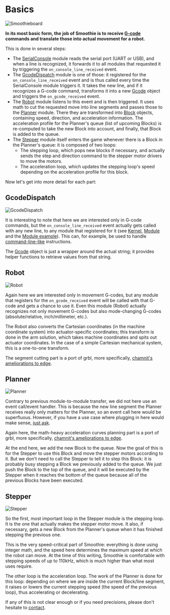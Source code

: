 
# Basics

![Smoothieboard](/images/howitworks/6249349954_bff0ecc9f2_z.jpg)

**In its most basic form, the job of Smoothie is to receive [G-code](http://en.wikipedia.org/wiki/G-code) commands and translate those into actual movement for a robot.**

This is done in several steps:

- The [SerialConsole](https://github.com/arthurwolf/Smoothie/blob/master/src/modules/communication/SerialConsole.cpp) module reads the serial port (UART or USB), and when a line is recognized, it forwards it to all modules that requested it by triggering the `on_console_line_received` event.
- The [GcodeDispatch](https://github.com/arthurwolf/Smoothie/blob/master/src/modules/communication/GcodeDispatch.cpp) module is one of those: it registered for the `on_console_line_received` event and is thus called every time the SerialConsole module triggers it. It takes the new line, and if it recognizes a G-code command, transforms it into a new [Gcode](https://github.com/arthurwolf/Smoothie/blob/master/src/modules/communication/utils/Gcode.cpp) object and triggers the `on_gcode_received` event.
- The [Robot](https://github.com/arthurwolf/Smoothie/blob/master/src/modules/robot/Robot.cpp) module listens to this event and is then triggered. It uses math to cut the requested move into line segments and passes those to the [Planner](https://github.com/arthurwolf/Smoothie/blob/master/src/modules/robot/Planner.cpp) module. There they are transformed into [Block](https://github.com/arthurwolf/Smoothie/blob/master/src/modules/robot/Block.cpp) objects, containing speed, direction, and acceleration information. The acceleration profile for the Planner's queue (list of upcoming Blocks) is re-computed to take the new Block into account, and finally, that Block is added to the queue.
- The [Stepper](https://github.com/arthurwolf/Smoothie/blob/master/src/modules/robot/Stepper.cpp) module itself enters the game whenever there is a Block in the Planner's queue: it is composed of two loops:
  - The stepping loop, which pops new blocks if necessary, and actually sends the step and direction command to the stepper motor drivers to move the motors.
  - The acceleration loop, which updates the stepping loop's speed depending on the acceleration profile for this block.

Now let's get into more detail for each part:

## GcodeDispatch

![GcodeDispatch](/images/howitworks/6248821477_15aac886cd_z.jpg)

It is interesting to note that here we are interested only in G-code commands, but the `on_console_line_received` event actually gets called with any new line, to any module that registered for it (see [Kernel](https://github.com/arthurwolf/Smoothie/blob/master/src/libs/Kernel.cpp), [Module](https://github.com/arthurwolf/Smoothie/blob/master/src/libs/Module.cpp) and the [Module example](http://smoothieware.org/moduleexample)). This can, for example, be used to handle [command-line-like](http://smoothieware.org/console-commands) instructions.

The [Gcode](https://github.com/arthurwolf/Smoothie/blob/master/src/modules/communication/utils/Gcode.cpp) object is just a wrapper around the actual string; it provides helper functions to retrieve values from that string.

## Robot

![Robot](/images/howitworks/6249350092_9ddb8439d8_z.jpg)

Again here we are interested only in movement G-codes, but any module that registers for the `on_gcode_received` event will be called with that G-code and gets a chance to use it. Even this module (Robot) actually recognizes not only movement G-codes but also mode-changing G-codes (absolute/relative, inch/millimeter, etc.).

The Robot also converts the Cartesian coordinates (in the machine coordinate system) into actuator-specific coordinates; this transform is done in the arm solution, which takes machine coordinates and spits out actuator coordinates. In the case of a simple Cartesian mechanical system, this is a one-to-one transform.

The segment cutting part is a port of grbl, more specifically, [chamnit's ameliorations to edge](https://github.com/chamnit/grbl).

## Planner

![Planner](/images/howitworks/6249350188_90566e9a2e_z.jpg)

Contrary to previous module-to-module transfer, we did not here use an event call/event handler. This is because the new line segment the Planner receives really only matters for the Planner, so an event call here would be superfluous. However, if you have a use case where plugging in here would make sense, [just ask](mailto:wolf.arthur@gmail.com).

Again here, the math-heavy acceleration curves planning part is a port of grbl, more specifically, [chamnit's ameliorations to edge](https://github.com/chamnit/grbl).

At the end here, we add the new Block to the queue. Now the goal of this is for the Stepper to use this Block and move the stepper motors according to it. But we don't need to call the Stepper to tell it to step this Block: it is probably busy stepping a Block we previously added to the queue. We just push the Block to the top of the queue, and it will be executed by the Stepper when it reaches the bottom of the queue because all of the previous Blocks have been executed.

## Stepper

![Stepper](/images/howitworks/6249350300_b53acde8ed_b.jpg)

So the first, most important loop in the Stepper module is the stepping loop. It is the one that actually makes the stepper motor move. It also, if necessary, gets a new Block from the Planner's queue when it has finished stepping the previous one.

This is the very speed-critical part of Smoothie: everything is done using integer math, and the speed here determines the maximum speed at which the robot can move. At the time of this writing, Smoothie is comfortable with stepping speeds of up to 110kHz, which is much higher than what most uses require.

The other loop is the acceleration loop. The work of the Planner is done for this loop: depending on where we are inside the current Block/line segment, it raises or lowers the current stepping speed (the speed of the previous loop), thus accelerating or decelerating.

If any of this is not clear enough or if you need precisions, please don't hesitate to [contact](mailto:wolf.arthur@gmail.com).
